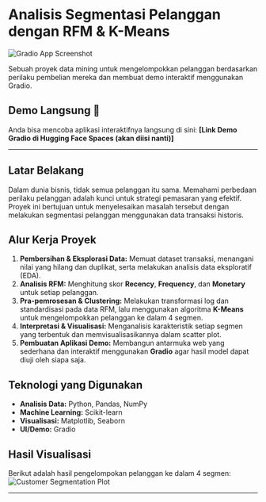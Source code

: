 # Analisis Segmentasi Pelanggan dengan RFM & K-Means

![Gradio App Screenshot]([![Image](https://github.com/user-attachments/assets/7bdefa36-7d85-4a7b-a128-b5ee14dc5c69)](https://github.com/nfldffa/Customer-Segmentation-RFM/blob/main/gradio.png))

Sebuah proyek data mining untuk mengelompokkan pelanggan berdasarkan perilaku pembelian mereka dan membuat demo interaktif menggunakan Gradio.

## Demo Langsung 🚀

Anda bisa mencoba aplikasi interaktifnya langsung di sini:
**[Link Demo Gradio di Hugging Face Spaces (akan diisi nanti)]**

---

## Latar Belakang

Dalam dunia bisnis, tidak semua pelanggan itu sama. Memahami perbedaan perilaku pelanggan adalah kunci untuk strategi pemasaran yang efektif. Proyek ini bertujuan untuk menyelesaikan masalah tersebut dengan melakukan segmentasi pelanggan menggunakan data transaksi historis.

## Alur Kerja Proyek
1.  **Pembersihan & Eksplorasi Data:** Memuat dataset transaksi, menangani nilai yang hilang dan duplikat, serta melakukan analisis data eksploratif (EDA).
2.  **Analisis RFM:** Menghitung skor **Recency**, **Frequency**, dan **Monetary** untuk setiap pelanggan.
3.  **Pra-pemrosesan & Clustering:** Melakukan transformasi log dan standardisasi pada data RFM, lalu menggunakan algoritma **K-Means** untuk mengelompokkan pelanggan ke dalam 4 segmen.
4.  **Interpretasi & Visualisasi:** Menganalisis karakteristik setiap segmen yang terbentuk dan memvisualisasikannya dalam scatter plot.
5.  **Pembuatan Aplikasi Demo:** Membangun antarmuka web yang sederhana dan interaktif menggunakan **Gradio** agar hasil model dapat diuji oleh siapa saja.

## Teknologi yang Digunakan
- **Analisis Data:** Python, Pandas, NumPy
- **Machine Learning:** Scikit-learn
- **Visualisasi:** Matplotlib, Seaborn
- **UI/Demo:** Gradio

## Hasil Visualisasi
Berikut adalah hasil pengelompokan pelanggan ke dalam 4 segmen:
![Customer Segmentation Plot](URL_SCREENSHOT_PLOT_ANDA)

---
